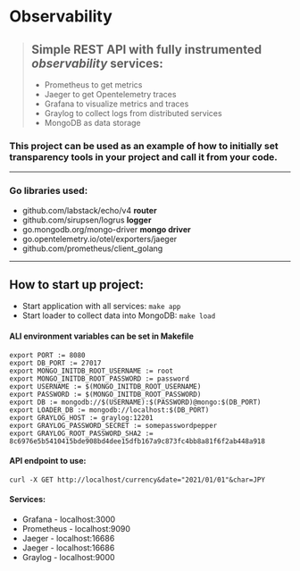 # Observability

> ## Simple REST API with fully instrumented ***observability*** services:
> - Prometheus to get metrics
> - Jaeger to get Opentelemetry traces
> - Grafana to visualize metrics and traces
> - Graylog to collect logs from distributed services
> - MongoDB as data storage

### This project can be used as an **example** of how to initially set transparency tools in your project and call it from your code.

---

### Go libraries used:
- github.com/labstack/echo/v4 **router**
- github.com/sirupsen/logrus **logger**
- go.mongodb.org/mongo-driver **mongo driver**
- go.opentelemetry.io/otel/exporters/jaeger
- github.com/prometheus/client_golang

---

## How to start up project:
- Start application with all services:
``make app``
- Start loader to collect data into MongoDB:
``make load``
#### ALl environment variables can be set in Makefile
    export PORT := 8080
    export DB_PORT := 27017
    export MONGO_INITDB_ROOT_USERNAME := root
    export MONGO_INITDB_ROOT_PASSWORD := password
    export USERNAME := $(MONGO_INITDB_ROOT_USERNAME)
    export PASSWORD := $(MONGO_INITDB_ROOT_PASSWORD)
    export DB := mongodb://$(USERNAME):$(PASSWORD)@mongo:$(DB_PORT)
    export LOADER_DB := mongodb://localhost:$(DB_PORT)
    export GRAYLOG_HOST := graylog:12201
    export GRAYLOG_PASSWORD_SECRET := somepasswordpepper
    export GRAYLOG_ROOT_PASSWORD_SHA2 := 8c6976e5b5410415bde908bd4dee15dfb167a9c873fc4bb8a81f6f2ab448a918
#### API endpoint to use:
    curl -X GET http://localhost/currency&date="2021/01/01"&char=JPY
#### Services:
- Grafana - localhost:3000
- Prometheus - localhost:9090
- Jaeger - localhost:16686
- Jaeger - localhost:16686
- Graylog - localhost:9000
